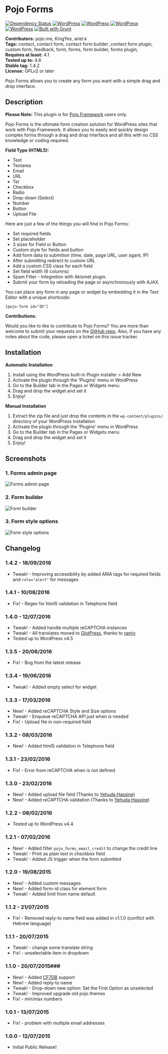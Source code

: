 # Pojo Forms #
[![Dependency Status](https://david-dm.org/pojome/pojo-forms/dev-status.svg)](https://david-dm.org/pojome/pojo-forms#info=devDependencies) [![WordPress](https://img.shields.io/wordpress/v/pojo-forms.svg?style=flat-square)](https://wordpress.org/plugins/pojo-forms/) [![WordPress](https://img.shields.io/wordpress/plugin/r/pojo-forms.svg?style=flat-square)](https://wordpress.org/plugins/pojo-forms/) [![WordPress](https://img.shields.io/wordpress/plugin/v/pojo-forms.svg?style=flat-square)](https://wordpress.org/plugins/pojo-forms/) [![WordPress](https://img.shields.io/wordpress/plugin/dt/pojo-forms.svg?style=flat-square)](https://wordpress.org/plugins/pojo-forms/) [![Built with Grunt](https://cdn.gruntjs.com/builtwith.svg)](http://gruntjs.com/)

**Contributors:** pojo.me, KingYes, ariel.k  
**Tags:** contact, contact form, contact form builder ,contact form plugin, custom form, feedback, form, forms, form builder, forms plugin,  
**Requires at least:** 4.1  
**Tested up to:** 4.6  
**Stable tag:** 1.4.2  
**License:** GPLv2 or later  

Pojo Forms allows you to create any form you want with a simple drag and drop interface.

## Description ##

**Please Note:** This plugin is for [Pojo Framework][1] users only.

Pojo Forms is the ultimate form creation solution for WordPress sites that work with Pojo Framework. It allows you to easily and quickly design complex forms through a drag and drop interface and all this with no CSS knowledge or coding required.

<strong>Field Type (HTML5):</strong>

* Text
* Textarea
* Email
* URL
* Tel
* Checkbox
* Radio
* Drop-down (Select)
* Number
* Button
* Upload File

Here are just a few of the things you will find in Pojo Forms:

* Set required fields
* Set placeholder
* 3 sizes for Field or Button
* Custom style for fields and button
* Add form data to submition (time, date, page URL, user agant, IP)
* After submitting redirect to custom URL
* Add a custom CSS class for each field
* Set field width (6 columns)
* Spam Filter - Integretion with Akismet plugin.
* Submit your form by reloading the page or asynchronously with AJAX.

You can place any form in any page or widget by embedding it in the Text Editor with a unique shortcode:

<code>[pojo-form id="ID"]</code>

**Contributions:**

Would you like to like to contribute to Pojo Forms? You are more than welcome to submit your requests on the [GitHub repo][2]. Also, if you have any notes about the code, please open a ticket on this issue tracker.

 [1]: http://pojo.me/?utm_source=wp-repo&utm_medium=link&utm_campaign=forms
 [2]: https://github.com/pojome/pojo-forms

## Installation ##

**Automatic Installation**

1. Install using the WordPress built-in Plugin installer > Add New
1. Activate the plugin through the 'Plugins' menu in WordPress
1. Go to the Builder tab in the Pages or Widgets menu
1. Drag and drop the widget and set it
1. Enjoy!

**Manual Installation**

1. Extract the zip file and just drop the contents in the <code>wp-content/plugins/</code> directory of your WordPress installation
1. Activate the plugin through the 'Plugins' menu in WordPress
1. Go to the Builder tab in the Pages or Widgets menu
1. Drag and drop the widget and set it
1. Enjoy!

## Screenshots ##

### 1. Forms admin page ###
![Forms admin page](http://s.wordpress.org/extend/plugins/pojo-forms/screenshot-1.png)

### 2. Form builder ###
![Form builder](http://s.wordpress.org/extend/plugins/pojo-forms/screenshot-2.png)

### 3. Form style options ###
![Form style options](http://s.wordpress.org/extend/plugins/pojo-forms/screenshot-3.png)


## Changelog ##
### 1.4.2 - 18/09/2016 ###
* Tweak! - Improving accessibility by added ARIA tags for required fields and `role="alert"` for messages

### 1.4.1 - 10/08/2016 ###
* Fix! - Regex for html5 validation in Telephone field

### 1.4.0 - 12/07/2016 ###
* Tweak! - Added handle multiple reCAPTCHA instances
* Tweak! - All translates moved to [GlotPress](https://translate.wordpress.org/projects/wp-plugins/pojo-forms), thanks to [ramiy](https://generatewp.com/)
* Tested up to WordPress v4.5

### 1.3.5 - 20/06/2016 ###
* Fix! - Bug from the latest release

### 1.3.4 - 19/06/2016 ###
* Tweak! - Added empty select for widget

### 1.3.3 - 17/03/2016 ###
* New! - Added reCAPTCHA Style and Size options
* Tweak! - Enqueue reCAPTCHA API just when is needed
* Fix! - Upload file in non-required field

### 1.3.2 - 08/03/2016 ###
* New! - Added html5 validation in Telephone field

### 1.3.1 - 23/02/2016 ###
* Fix! - Error from reCAPTCHA when is not defined

### 1.3.0 - 23/02/2016 ###
* New! - Added upload file field (Thanks to [Yehuda Hassine](https://github.com/yehudah))
* New! - Added reCAPTCHA validation (Thanks to [Yehuda Hassine](https://github.com/yehudah))

### 1.2.2 - 08/02/2016 ###
* Tested up to WordPress v4.4

### 1.2.1 - 07/02/2016 ###
* New! - Added filter `pojo_forms_email_credit` to change the credit line
* Tweak! - Print as plain text in checkbox field
* Tweak! - Added JS trigger when the form submitted

### 1.2.0 - 19/08/2015 ###
* New! - Added custom messages
* New! - Added form-id class for element form
* Tweak! - Added limit from name default

### 1.1.2 - 21/07/2015 ###
* Fix! - Removed reply-to name field was added in v1.1.0 (conflict with Hebrew language)

### 1.1.1 - 20/07/2015 ###
* Tweak! - change some translate string
* Fix! - unselectable item in dropdown

### 1.1.0 - 20/07/2015###
* New! - Added [CF7DB](https://wordpress.org/plugins/contact-form-7-to-database-extension/) support
* New! - Added reply-to name 
* Tweak! - Drop-down new option: Set the First Option as unselected 
* Tweak! - Improved upgrade old pojo themes
* Fix! - min/max numbers

### 1.0.1 - 13/07/2015 ###
* Fix! - problem with multiple email addresses

### 1.0.0 - 12/07/2015 ###
* Initial Public Release!